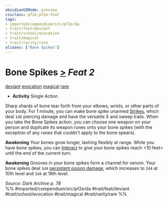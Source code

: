 ```yaml
---
obsidianUIMode: preview
cssclass: pf2e,pf2e-feat
tags:
- imported/compendium/src/pf2e/da
- trait/feat/deviant
- trait/school/evocation
- trait/magical
- trait/rarity/rare
aliases: ["Bone Spikes"]
---
```

# Bone Spikes  [>](chapter-9-playing-the-game.md#Actions "Single Action") *Feat 2*  
[deviant](deviant-da.md)  [evocation](evocation.md)  [magical](magical.md)  [rare](rare.md)  

- **Activity** Single Action

Sharp shards of bone tear forth from your elbows, wrists, or other parts of your body. For 1 minute, you can make bone spike unarmed [Strikes](strike.md), which deal `1d6` piercing damage and have the versatile S and sweep trails. When you take the Bone Spikes action, you can choose one weapon on your person and duplicate its weapon runes onto your bone spikes (with the exception of any runes that couldn't apply to the bone spears).

**Awakening** Your bones grow longer, lashing flexibly at range. While you have bone spikes, you can [Interact](interact.md) to give your bone spikes reach <10 feet> until the end of the current turn.

**Awakening** Grooves in your bone spikes form a channel for venom. Your bone spikes deal `1d4` [persistent poison damage](conditions.md#Persistent%20Damage), which increases to `2d4` at 10th level and `3d4` at 18th level.

*Source: Dark Archive p. 78*  
%% #imported/compendium/src/pf2e/da #trait/feat/deviant #trait/school/evocation #trait/magical #trait/rarity/rare %%